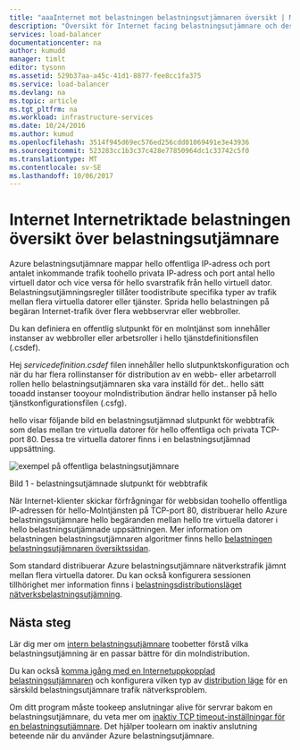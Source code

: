 ```yaml
---
title: "aaaInternet mot belastningen belastningsutjämnaren översikt | Microsoft Docs"
description: "Översikt för Internet facing belastningsutjämnare och dess funktioner. Hur fungerar en belastningsutjämnare för Azure med hjälp av virtuella datorer och molntjänster."
services: load-balancer
documentationcenter: na
author: kumudd
manager: timlt
editor: tysonn
ms.assetid: 529b37aa-a45c-41d1-8877-fee8cc1fa375
ms.service: load-balancer
ms.devlang: na
ms.topic: article
ms.tgt_pltfrm: na
ms.workload: infrastructure-services
ms.date: 10/24/2016
ms.author: kumud
ms.openlocfilehash: 3514f945d69ec576ed256cdd01069491e3e43936
ms.sourcegitcommit: 523283cc1b3c37c428e77850964dc1c33742c5f0
ms.translationtype: MT
ms.contentlocale: sv-SE
ms.lasthandoff: 10/06/2017
---
```

# <a name="internet-facing-load-balancer-overview"></a>Internet Internetriktade belastningen översikt över belastningsutjämnare

Azure belastningsutjämnare mappar hello offentliga IP-adress och port antalet inkommande trafik toohello privata IP-adress och port antal hello virtuell dator och vice versa för hello svarstrafik från hello virtuell dator. Belastningsutjämningsregler tillåter toodistribute specifika typer av trafik mellan flera virtuella datorer eller tjänster. Sprida hello belastningen på begäran Internet-trafik över flera webbservrar eller webbroller.

Du kan definiera en offentlig slutpunkt för en molntjänst som innehåller instanser av webbroller eller arbetsroller i hello tjänstdefinitionsfilen (.csdef).

Hej *servicedefinition.csdef* filen innehåller hello slutpunktskonfiguration och när du har flera rollinstanser för distribution av en webb- eller arbetarroll rollen hello belastningsutjämnaren ska vara inställd för det.. hello sätt tooadd instanser tooyour molndistribution ändrar hello instanser på hello tjänstkonfigurationsfilen (.csfg).

hello visar följande bild en belastningsutjämnad slutpunkt för webbtrafik som delas mellan tre virtuella datorer för hello offentliga och privata TCP-port 80. Dessa tre virtuella datorer finns i en belastningsutjämnad uppsättning.

![exempel på offentliga belastningsutjämnare](./media/load-balancer-internet-overview/IC727496.png)

Bild 1 - belastningsutjämnade slutpunkt för webbtrafik

När Internet-klienter skickar förfrågningar för webbsidan toohello offentliga IP-adressen för hello-Molntjänsten på TCP-port 80, distribuerar hello Azure belastningsutjämnare hello begäranden mellan hello tre virtuella datorer i hello belastningsutjämnade uppsättningen. Mer information om belastningen belastningsutjämnaren algoritmer finns hello [belastningen belastningsutjämnaren översiktssidan](load-balancer-overview.md#load-balancer-features).

Som standard distribuerar Azure belastningsutjämnare nätverkstrafik jämnt mellan flera virtuella datorer. Du kan också konfigurera sessionen tillhörighet mer information finns i [belastningsdistributionsläget nätverksbelastningsutjämning](load-balancer-distribution-mode.md).

## <a name="next-steps"></a>Nästa steg

Lär dig mer om [intern belastningsutjämnare](load-balancer-internal-overview.md) toobetter förstå vilka belastningsutjämning är en passar bättre för din molndistribution.

Du kan också [komma igång med en Internetuppkopplad belastningsutjämnaren](load-balancer-get-started-internet-arm-ps.md) och konfigurera vilken typ av [distribution läge](load-balancer-distribution-mode.md) för en särskild belastningsutjämnare trafik nätverksproblem.

Om ditt program måste tookeep anslutningar alive för servrar bakom en belastningsutjämnare, du veta mer om [inaktiv TCP timeout-inställningar för en belastningsutjämnare](load-balancer-tcp-idle-timeout.md). Det hjälper toolearn om inaktiv anslutning beteende när du använder Azure belastningsutjämnare.
